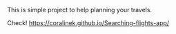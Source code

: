 This is simple project to help planning your travels.

Check! https://coralinek.github.io/Searching-flights-app/
